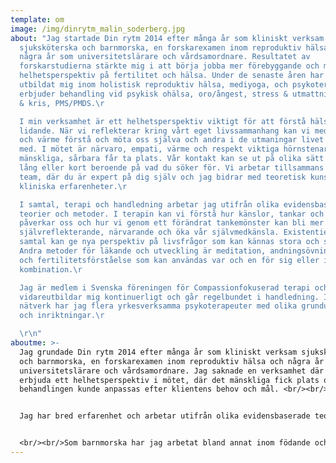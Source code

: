 ```yaml
---
template: om
image: /img/dinrytm_malin_soderberg.jpg
about: "Jag startade Din rytm 2014 efter många år som kliniskt verksam
  sjuksköterska och barnmorska, en forskarexamen inom reproduktiv hälsa och
  några år som universitetslärare och vårdsamordnare. Resultatet av
  forskarstudierna stärkte mig i att börja jobba mer förebyggande och med ett
  helhetsperspektiv på fertilitet och hälsa. Under de senaste åren har jag
  utbildat mig inom holistisk reproduktiv hälsa, mediyoga, och psykoterapi och
  erbjuder behandling vid psykisk ohälsa, oro/ångest, stress & utmattning, sorg
  & kris, PMS/PMDS.\r

  I min verksamhet är ett helhetsperspektiv viktigt för att förstå hälsa och
  lidande. När vi reflekterar kring vårt eget livssammanhang kan vi med omsorg
  och värme förstå och möta oss själva och andra i de utmaningar livet kommer
  med. I mötet är närvaro, empati, värme och respekt viktiga hörnstenar där det
  mänskliga, sårbara får ta plats. Vår kontakt kan se ut på olika sätt och vara
  lång eller kort beroende på vad du söker för. Vi arbetar tillsammans som ett
  team, där du är expert på dig själv och jag bidrar med teoretisk kunskap och
  kliniska erfarenheter.\r

  I samtal, terapi och handledning arbetar jag utifrån olika evidensbaserade
  teorier och metoder. I terapin kan vi förstå hur känslor, tankar och beteenden
  påverkar oss och hur vi genom ett förändrat tankemönster kan bli mer
  självreflekterande, närvarande och öka vår självmedkänsla. Existentiella
  samtal kan ge nya perspektiv på livsfrågor som kan kännas stora och svåra.
  Andra metoder för läkande och utveckling är meditation, andningsövningar, yoga
  och fertilitetsförståelse som kan användas var och en för sig eller i
  kombination.\r

  Jag är medlem i Svenska föreningen för Compassionfokuserad terapi och
  vidareutbildar mig kontinuerligt och går regelbundet i handledning. I mitt
  nätverk har jag flera yrkesverksamma psykoterapeuter med olika grundutbildning
  och inriktningar.\r

  \r\n"
aboutme: >-
  Jag grundade Din rytm 2014 efter många år som kliniskt verksam sjuksköterska
  och barnmorska, en forskarexamen inom reproduktiv hälsa och några år som
  universitetslärare och vårdsamordnare. Jag saknade en verksamhet där jag kunde
  erbjuda ett helhetsperspektiv i mötet, där det mänskliga fick plats och
  behandlingen kunde anpassas efter klientens behov och mål. <br/><br/>


  Jag har bred erfarenhet och arbetar utifrån olika evidensbaserade teorier och metoder i samtal, terapi och handledning. Det kan handla om metoder som ger en förståelse för hur känslor, tankar och beteenden påverkar oss och hur vi genom ett förändrat tankemösnter kan bli mer självreflekterande, närvarande och öka vår självmedkänsla. Existentiella samtal kan ge nya perspektiv på livsfrågor som kan kännas stora och svåra. Andra metoder för läkande och utveckling är mindfulness, mediyoga och fertilitetsförståelse som kan användas var och en för sig eller i kombination.


  <br/><br/>Som barnmorska har jag arbetat bland annat inom födande och eftervård, på preventivmedelsmottagning, RFSU-klinik, ungdomsmottagning och hälsocentral. Efter min disputation 2013 arbetade jag några år som universitetslärare och senare som samordnare av Mödrahälsovården i Stockholms läns landsting på halvtid, samtidigt som jag började bygga upp min egen verksamhet.
---
```


